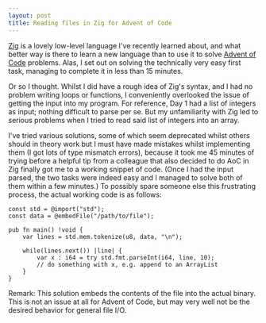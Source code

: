 ```yaml
---
layout: post
title: Reading files in Zig for Advent of Code
---
```


[Zig](https://ziglang.org) is a lovely low-level language I've recently learned about, and what better way is there to learn a new language than to use it to solve [Advent of Code](https://adventofcode.com) problems. Alas, I set out on solving the technically very easy first task, managing to complete it in less than 15 minutes.

Or so I thought. Whilst I did have a rough idea of Zig's syntax, and I had no problem writing loops or functions, I conveniently overlooked the issue of getting the input into my program. For reference, Day 1 had a list of integers as input; nothing difficult to parse per se. But my unfamiliarity with Zig led to serious problems when I tried to read said list of integers into an array.

I've tried various solutions, some of which seem deprecated whilst others should in theory work but I must have made mistakes whilst implementing them (I got lots of type mismatch errors), because it took me 45 minutes of trying before a helpful tip from a colleague that also decided to do AoC in Zig finally got me to a working snippet of code. (Once I had the input parsed, the two tasks were indeed easy and I managed to solve both of them within a few minutes.) To possibly spare someone else this frustrating process, the actual working code is as follows:

```zig
const std = @import("std");
const data = @embedFile("/path/to/file");

pub fn main() !void {
    var lines = std.mem.tokenize(u8, data, "\n");

    while(lines.next()) |line| {
        var x : i64 = try std.fmt.parseInt(i64, line, 10);
        // do something with x, e.g. append to an ArrayList
    }
}
```

Remark: This solution embeds the contents of the file into the actual binary. This is not an issue at all for Advent of Code, but may very well not be the desired behavior for general file I/O.